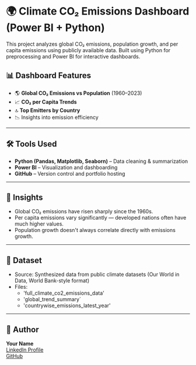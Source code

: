 # 🌍 Climate CO₂ Emissions Dashboard (Power BI + Python) 
This project analyzes global CO₂ emissions, population growth, and per capita emissions using publicly available data. Built using Python for preprocessing and Power BI for interactive dashboards.


## 📊 Dashboard Features

- 🌎 **Global CO₂ Emissions vs Population** (1960–2023)
- 📈 **CO₂ per Capita Trends**
- 🔝 **Top Emitters by Country**
- 📉 Insights into emission efficiency

---

## 🛠️ Tools Used

- **Python (Pandas, Matplotlib, Seaborn)** – Data cleaning & summarization
- **Power BI** – Visualization and dashboarding
- **GitHub** – Version control and portfolio hosting

---

## 🧠 Insights

- Global CO₂ emissions have risen sharply since the 1960s.
- Per capita emissions vary significantly — developed nations often have much higher values.
- Population growth doesn't always correlate directly with emissions growth.

---

## 📁 Dataset

- Source: Synthesized data from public climate datasets (Our World in Data, World Bank-style format)
- Files:
  - 'full_climate_co2_emissions_data'
  - 'global_trend_summary`
  - 'countrywise_emissions_latest_year'

---

## 🤝 Author

**Your Name**  
[LinkedIn Profile](https://linkedin.com/in/your-profile)  
[GitHub](https://github.com/your-username)
